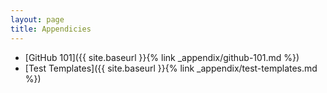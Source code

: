 ```yaml
---
layout: page
title: Appendicies
---
```


* [GitHub 101]({{ site.baseurl }}{% link _appendix/github-101.md %})
* [Test Templates]({{ site.baseurl }}{% link _appendix/test-templates.md %})
